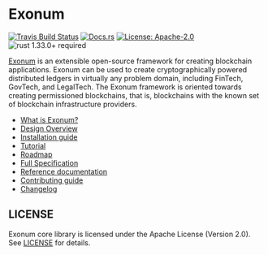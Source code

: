 # Exonum

[![Travis Build Status](https://img.shields.io/travis/exonum/exonum/master.svg?label=Linux%20Build)](https://travis-ci.com/exonum/exonum)
[![Docs.rs](https://docs.rs/exonum/badge.svg)](https://docs.rs/exonum)
[![License: Apache-2.0](https://img.shields.io/github/license/exonum/exonum.svg)](https://github.com/exonum/exonum/blob/master/LICENSE)
![rust 1.33.0+ required](https://img.shields.io/badge/rust-1.33.0+-blue.svg?label=Required%20Rust)

[Exonum](https://exonum.com/) is an extensible open-source framework for
creating blockchain applications. Exonum can be used to create cryptographically
powered distributed ledgers in virtually any problem domain, including FinTech,
GovTech, and LegalTech. The Exonum framework is oriented towards creating
permissioned blockchains, that is, blockchains with the known set of blockchain
infrastructure providers.

* [What is Exonum?](https://exonum.com/doc/version/latest/get-started/what-is-exonum/)
* [Design Overview](https://exonum.com/doc/version/latest/get-started/design-overview/)
* [Installation guide](https://exonum.com/doc/version/latest/get-started/install/)
* [Tutorial](https://exonum.com/doc/version/latest/get-started/create-service/)
* [Roadmap](https://exonum.com/doc/version/latest/roadmap/)
* [Full Specification](https://exonum.com/doc/)
* [Reference documentation](https://docs.rs/exonum)
* [Contributing guide](https://github.com/exonum/exonum/blob/master/CONTRIBUTING.md)
* [Changelog](https://github.com/exonum/exonum/blob/master/CHANGELOG.md)

## LICENSE

Exonum core library is licensed under the Apache License (Version 2.0).
See [LICENSE] for details.

[LICENSE]: https://github.com/exonum/exonum/blob/master/LICENSE

